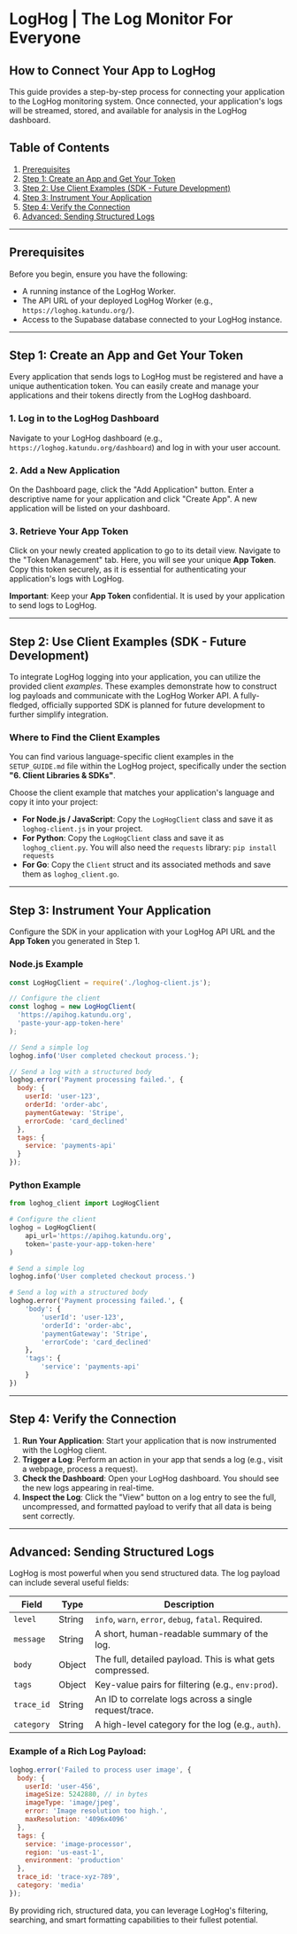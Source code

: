 # LogHog | The Log Monitor For Everyone
## How to Connect Your App to LogHog

This guide provides a step-by-step process for connecting your application to the LogHog monitoring system. Once connected, your application's logs will be streamed, stored, and available for analysis in the LogHog dashboard.

## Table of Contents

1.  [Prerequisites](#prerequisites)
2.  [Step 1: Create an App and Get Your Token](#step-1-create-an-app-and-get-your-token)
3.  [Step 2: Use Client Examples (SDK - Future Development)](#step-2-use-client-examples-sdk-future-development)
4.  [Step 3: Instrument Your Application](#step-3-instrument-your-application)
5.  [Step 4: Verify the Connection](#step-4-verify-the-connection)
6.  [Advanced: Sending Structured Logs](#advanced-sending-structured-logs)

---

## Prerequisites

Before you begin, ensure you have the following:

*   A running instance of the LogHog Worker.
*   The API URL of your deployed LogHog Worker (e.g., `https://loghog.katundu.org/`).
*   Access to the Supabase database connected to your LogHog instance.

---

## Step 1: Create an App and Get Your Token

Every application that sends logs to LogHog must be registered and have a unique authentication token. You can easily create and manage your applications and their tokens directly from the LogHog dashboard.

### 1. Log in to the LogHog Dashboard

Navigate to your LogHog dashboard (e.g., `https://loghog.katundu.org/dashboard`) and log in with your user account.

### 2. Add a New Application

On the Dashboard page, click the "Add Application" button. Enter a descriptive name for your application and click "Create App". A new application will be listed on your dashboard.

### 3. Retrieve Your App Token

Click on your newly created application to go to its detail view. Navigate to the "Token Management" tab. Here, you will see your unique **App Token**. Copy this token securely, as it is essential for authenticating your application's logs with LogHog.

**Important**: Keep your **App Token** confidential. It is used by your application to send logs to LogHog.

---

## Step 2: Use Client Examples (SDK - Future Development)

To integrate LogHog logging into your application, you can utilize the provided client *examples*. These examples demonstrate how to construct log payloads and communicate with the LogHog Worker API. A fully-fledged, officially supported SDK is planned for future development to further simplify integration.

### Where to Find the Client Examples

You can find various language-specific client examples in the `SETUP_GUIDE.md` file within the LogHog project, specifically under the section **"6. Client Libraries & SDKs"**.

Choose the client example that matches your application's language and copy it into your project:

*   **For Node.js / JavaScript**: Copy the `LogHogClient` class and save it as `loghog-client.js` in your project.
*   **For Python**: Copy the `LogHogClient` class and save it as `loghog_client.py`. You will also need the `requests` library: `pip install requests`
*   **For Go**: Copy the `Client` struct and its associated methods and save them as `loghog_client.go`.

---

## Step 3: Instrument Your Application

Configure the SDK in your application with your LogHog API URL and the **App Token** you generated in Step 1.

### Node.js Example

```javascript
const LogHogClient = require('./loghog-client.js');

// Configure the client
const loghog = new LogHogClient(
  'https://apihog.katundu.org',
  'paste-your-app-token-here'
);

// Send a simple log
loghog.info('User completed checkout process.');

// Send a log with a structured body
loghog.error('Payment processing failed.', {
  body: {
    userId: 'user-123',
    orderId: 'order-abc',
    paymentGateway: 'Stripe',
    errorCode: 'card_declined'
  },
  tags: {
    service: 'payments-api'
  }
});
```

### Python Example

```python
from loghog_client import LogHogClient

# Configure the client
loghog = LogHogClient(
    api_url='https://apihog.katundu.org',
    token='paste-your-app-token-here'
)

# Send a simple log
loghog.info('User completed checkout process.')

# Send a log with a structured body
loghog.error('Payment processing failed.', {
    'body': {
        'userId': 'user-123',
        'orderId': 'order-abc',
        'paymentGateway': 'Stripe',
        'errorCode': 'card_declined'
    },
    'tags': {
        'service': 'payments-api'
    }
})
```

---

## Step 4: Verify the Connection

1.  **Run Your Application**: Start your application that is now instrumented with the LogHog client.
2.  **Trigger a Log**: Perform an action in your app that sends a log (e.g., visit a webpage, process a request).
3.  **Check the Dashboard**: Open your LogHog dashboard. You should see the new logs appearing in real-time.
4.  **Inspect the Log**: Click the "View" button on a log entry to see the full, uncompressed, and formatted payload to verify that all data is being sent correctly.

---

## Advanced: Sending Structured Logs

LogHog is most powerful when you send structured data. The log payload can include several useful fields:

| Field         | Type    | Description                                           |
|---------------|---------|-------------------------------------------------------|
| `level`       | String  | `info`, `warn`, `error`, `debug`, `fatal`. Required.   |
| `message`     | String  | A short, human-readable summary of the log.           |
| `body`        | Object  | The full, detailed payload. This is what gets compressed. |
| `tags`        | Object  | Key-value pairs for filtering (e.g., `env:prod`).       |
| `trace_id`    | String  | An ID to correlate logs across a single request/trace. |
| `category`    | String  | A high-level category for the log (e.g., `auth`).     |

### Example of a Rich Log Payload:

```javascript
loghog.error('Failed to process user image', {
  body: {
    userId: 'user-456',
    imageSize: 5242880, // in bytes
    imageType: 'image/jpeg',
    error: 'Image resolution too high.',
    maxResolution: '4096x4096'
  },
  tags: {
    service: 'image-processor',
    region: 'us-east-1',
    environment: 'production'
  },
  trace_id: 'trace-xyz-789',
  category: 'media'
});
```

By providing rich, structured data, you can leverage LogHog's filtering, searching, and smart formatting capabilities to their fullest potential.

